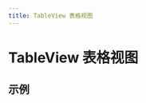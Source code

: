 ```yaml
---
title: TableView 表格视图
---
```


# TableView 表格视图

## 示例

<preview path="../../example/base.vue"></preview>
<preview path="./base.vue"></preview>
